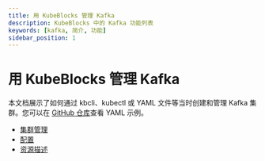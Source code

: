 ```yaml
---
title: 用 KubeBlocks 管理 Kafka
description: KubeBlocks 中的 Kafka 功能列表
keywords: [kafka, 简介, 功能]
sidebar_position: 1
---
```


# 用 KubeBlocks 管理 Kafka

本文档展示了如何通过 kbcli、kubectl 或 YAML 文件等当时创建和管理 Kafka 集群。您可以在 [GitHub 仓库](https://github.com/apecloud/kubeblocks-addons/tree/release-0.9/examples/kafka)查看 YAML 示例。

* [集群管理](./cluster-management/create-a-kafka-cluster.md)
* [配置](./configuration/configuration.md)
* [资源描述](./configuration-recommendations-for-production-environments.md)

